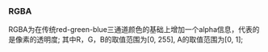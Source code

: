 ### RGBA
RGBA为在传统red-green-blue三通道颜色的基础上增加一个alpha信息，代表的是像素的透明度;
其中R，G，B的取值范围为[0, 255], A的取值范围为[0, 1];
